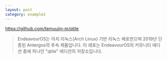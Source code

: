 ```yaml
---
layout: post
category: example2
---
```


https://github.com/temuujin-m/qtile

>EndeavourOS는 아치 리눅스(Arch Linux) 기반 리눅스 배포판으며 2019년 단종된 Antergos의 후속 제품입니다. 이 레포는 EndeavourOS의 커뮤니티 에디션 중에 하나인 "qtile" 에디션의 저장소입니다. 